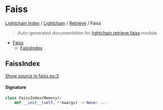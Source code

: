 # Faiss

[Lightchain Index](../../README.md#lightchain-index) /
[Lightchain](../index.md#lightchain) /
[Retrieve](./index.md#retrieve) /
Faiss

> Auto-generated documentation for [lightchain.retrieve.faiss](../../../lightchain/retrieve/faiss.py) module.

- [Faiss](#faiss)
  - [FaissIndex](#faissindex)

## FaissIndex

[Show source in faiss.py:3](../../../lightchain/retrieve/faiss.py#L3)

#### Signature

```python
class FaissIndex(Memory):
    def __init__(self, **kwargs) -> None: ...
```